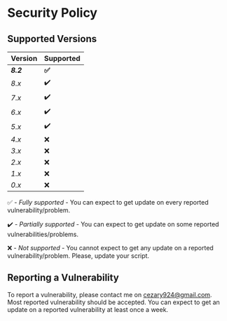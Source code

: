 # Security Policy

## Supported Versions

| Version | Supported |
| - | - |
| **_8.2_** | **:white_check_mark:** |
| _8.x_ | :heavy_check_mark: |
| _7.x_ | :heavy_check_mark: |
| _6.x_ | :heavy_check_mark: |
| _5.x_ | :heavy_check_mark: |
| _4.x_ | :x: |
| _3.x_ | :x: |
| _2.x_ | :x: |
| _1.x_ | :x: |
| _0.x_ | :x: |

:white_check_mark: - _Fully supported_ - You can expect to get update on every reported vulnerability/problem.

:heavy_check_mark: - _Partially supported_ - You can expect to get update on some reported vulnerabilities/problems.

:x: - _Not supported_ - You cannot expect to get any update on a reported vulnerability/problem. Please, update your script.

## Reporting a Vulnerability

To report a vulnerability, please contact me on cezary924@gmail.com. 
Most reported vulnerability should be accepted. You can expect to get 
an update on a reported vulnerability at least once a week.
